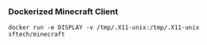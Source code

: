 ### Dockerized Minecraft Client

    docker run -e DISPLAY -v /tmp/.X11-unix:/tmp/.X11-unix sftech/minecraft

